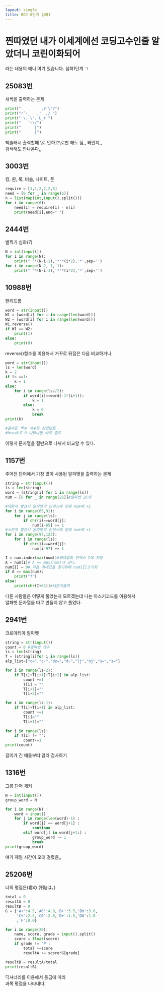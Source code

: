 ```yaml
---
layout: single
title: BOJ 6단계 심화1
---
```


# 찐따였던 내가 이세계에선 코딩고수인줄 알았더니 코린이화되어
라는 내용의 애니 여기 있습니다.
심화1단계 ㄱ

## 25083번  
새싹을 출력하는 문제
```python
print("         ,r'\"7")
print("r`-_   ,'  ,/ ")
print(" \. \". L_r'")
print("   `~\/")
print("      |")
print("      |")
```
백슬래시 출력할때 \\로 안하고\로만 해도 됨,, 왜인지,,  
검색해도 안나온다,,  

## 3003번  
킹, 퀸, 룩, 비숍, 나이트, 폰
```python
require = [1,1,2,2,2,8]
need = [0 for _ in range(6)]
n = list(map(int,input().split()))
for i in range(6):
    need[i] = require[i] - n[i]
    print(need[i],end=" ")
```

## 2444번  
별찍기 심화(7)
```python
N = int(input())
for i in range(N):
    print(" "*(N-i-1),'*'*(i*2),'*',sep='')
for i in range(N-2,-1,-1):
    print(" "*(N-i-1),'*'*(i*2),'*',sep='')
```
## 10988번  
팬리드롬
```python
word = str(input())
W1 = [word[i] for i in range(len(word))]
W2 = [word[i] for i in range(len(word))]
W1.reverse()
if W1 == W2:
    print(1)
else:
    print(0)
```
reverse()함수를 이용해서 거꾸로 뒤집은 다음 비교하거나
```python
word = str(input())
ls = len(word)
k = 2
if ls ==1:
    k = 1
else:
    for i in range(ls//2):
        if word[i]==word[-1*(i+1)]:
            k = 1
        else:
            k = 0
            break
print(k)

#홀수든 짝수 개수든 상관없음
#break로 0 나타나면 바로 종료
```
이렇게 문자열을 절반으로 나눠서 비교할 수 있다.

## 1157번  
주어진 단어에서 가장 많이 사용된 알파벳을 출력하는 문제
```python
string = str(input())
ls = len(string)
word = [string[i] for i in range(ls)]
num = [0 for _ in range(26)]#알파벳 26개

#대문자 발견시 알파벳의 인덱스에 맞춰 num에 +1
for i in range(65,91):
    for j in range(ls):
        if chr(i)==word[j]:
            num[i-65] += 1
#소문자 발견시 알파벳의 인덱스에 맞춰 num에 +1
for i in range(97,123):
    for j in range(ls):
        if chr(i)==word[j]:
            num[i-97] += 1

I = num.index(max(num))#최대값의 인덱스 I에 저장
A = num[I]# A == max(num)과 같다.
num[I] = 0# 다음 최대값을 찾기위해 num[I]초기화
if A == max(num):
    print("?")
else:
    print(chr(I+65))#대문자출력
```
다른 사람들은 어떻게 풀었는지 모르겠는데 나는 아스키코드를 이용해서  
알파벳 문자열을 따로 만들지 않고 풀었다.  


## 2941번  
크로아티아 알파벳
```python
string = str(input())
count = 0 #알파벳 개수
ls = len(string)
T = [string[i]for i in range(ls)]
alp_list=["c=","c-","dz=","d-","lj","nj","s=","z="]

for i in range(ls-2):
    if T[i]+T[i+1]+T[i+2] in alp_list:
        count +=1
        T[i] = ""
        T[i+1]=""
        T[i+2]=""

for i in range(ls-1):
    if T[i]+T[i+1] in alp_list:
        count +=1
        T[i]=""
        T[i+1]=""
        
for i in range(ls):
    if T[i] != "":
        count+=1
print(count)
```
길이가 긴 애들부터 걸러 검사하기

## 1316번  
그룹 단어 체커
```python
N = int(input())
group_word = N

for i in range(N) :
    word = input()
    for j in range(len(word)-1) :
        if word[j] == word[j+1] :
            continue
        elif word[j] in word[j+1:] :
            group_word -= 1
            break
print(group_word)
```
얘가 제일 시간이 오래 걸렸음,,  
## 25206번  
너의 평점은(君の 評點は｡)
```python
total = 0
resultA = 0
resultB = 0
G = {'A+':4.5,'A0':4.0,'B+':3.5,'B0':3.0,
     'C+':2.5,'C0':2.0,'D+':1.5,'D0':1.0
     ,'F':0.0}

for i in range(20):
    name, score, grade = input().split()
    score = float(score)
    if grade != 'P':
        total +=score
        resultA += score*G[grade]

resultB = resultA/total
print(resultB)
```
딕셔너리를 이용해서 등급에 따라  
과목 평점을 나타내따.


